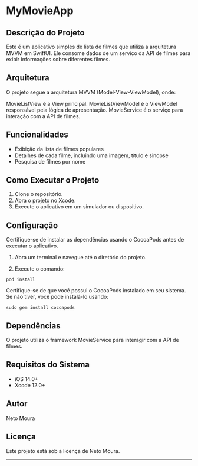 # MyMovieApp

## Descrição do Projeto

Este é um aplicativo simples de lista de filmes que utiliza a arquitetura MVVM em SwiftUI. Ele consome dados de um serviço da API de filmes para exibir informações sobre diferentes filmes.

## Arquitetura

O projeto segue a arquitetura MVVM (Model-View-ViewModel), onde:

MovieListView é a View principal.
MovieListViewModel é o ViewModel responsável pela lógica de apresentação.
MovieService é o serviço para interação com a API de filmes.

## Funcionalidades

- Exibição da lista de filmes populares
- Detalhes de cada filme, incluindo uma imagem, título e sinopse
- Pesquisa de filmes por nome

## Como Executar o Projeto

1. Clone o repositório.
2. Abra o projeto no Xcode.
3. Execute o aplicativo em um simulador ou dispositivo.

## Configuração

Certifique-se de instalar as dependências usando o CocoaPods antes de executar o aplicativo.

1. Abra um terminal e navegue até o diretório do projeto.

2. Execute o comando:

`pod install`

Certifique-se de que você possui o CocoaPods instalado em seu sistema. Se não tiver, você pode instalá-lo usando:

`sudo gem install cocoapods`

## Dependências

O projeto utiliza o framework MovieService para interagir com a API de filmes.

## Requisitos do Sistema
- iOS 14.0+
- Xcode 12.0+

## Autor

Neto Moura

## Licença

Este projeto está sob a licença de Neto Moura.

---
